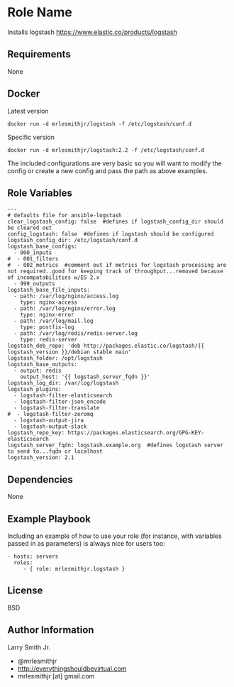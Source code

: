Role Name
=========

Installs logstash https://www.elastic.co/products/logstash

Requirements
------------

None

Docker
------
Latest version

````
docker run -d mrlesmithjr/logstash -f /etc/logstash/conf.d
````
Specific version  
````
docker run -d mrlesmithjr/logstash:2.2 -f /etc/logstash/conf.d
````
The included configurations are very basic so you will want to modify the config or create a new config and pass the path as above examples.  

Role Variables
--------------

````
---
# defaults file for ansible-logstash
clear_logstash_config: false  #defines if logstash_config_dir should be cleared out
config_logstash: false  #defines if logstash should be configured
logstash_config_dir: /etc/logstash/conf.d
logstash_base_configs:
  - 000_inputs
#  - 001_filters
#  - 002_metrics  #comment out if metrics for logstash processing are not required..good for keeping track of throughput...removed because of incompatabilities w/ES 2.x
  - 999_outputs
logstash_base_file_inputs:
  - path: /var/log/nginx/access.log
    type: nginx-access
  - path: /var/log/nginx/error.log
    type: nginx-error
  - path: /var/log/mail.log
    type: postfix-log
  - path: /var/log/redis/redis-server.log
    type: redis-server
logstash_deb_repo: 'deb http://packages.elastic.co/logstash/{{ logstash_version }}/debian stable main'
logstash_folder: /opt/logstash
logstash_base_outputs:
  - output: redis
    output_host: '{{ logstash_server_fqdn }}'
logstash_log_dir: /var/log/logstash
logstash_plugins:
  - logstash-filter-elasticsearch
  - logstash-filter-json_encode
  - logstash-filter-translate
#  - logstash-filter-zeromq
  - logstash-output-jira
  - logstash-output-slack
logstash_repo_key: https://packages.elasticsearch.org/GPG-KEY-elasticsearch
logstash_server_fqdn: logstash.example.org  #defines logstash server to send to...fqdn or localhost
logstash_version: 2.1
````

Dependencies
------------

None

Example Playbook
----------------

Including an example of how to use your role (for instance, with variables passed in as parameters) is always nice for users too:

    - hosts: servers
      roles:
         - { role: mrlesmithjr.logstash }

License
-------

BSD

Author Information
------------------

Larry Smith Jr.
- @mrlesmithjr
- http://everythingshouldbevirtual.com
- mrlesmithjr [at] gmail.com
